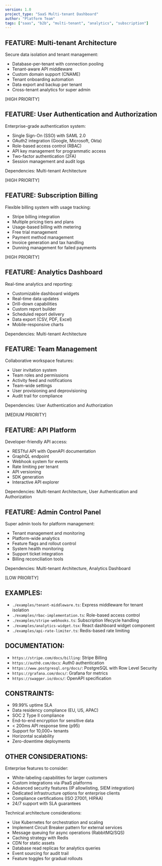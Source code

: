 ```yaml
---
version: 1.0
project_type: "SaaS Multi-tenant Dashboard"
author: "Platform Team"
tags: ["saas", "b2b", "multi-tenant", "analytics", "subscription"]
---
```


## FEATURE: Multi-tenant Architecture

Secure data isolation and tenant management:

- Database-per-tenant with connection pooling
- Tenant-aware API middleware
- Custom domain support (CNAME)
- Tenant onboarding automation
- Data export and backup per tenant
- Cross-tenant analytics for super admin

[HIGH PRIORITY]

## FEATURE: User Authentication and Authorization

Enterprise-grade authentication system:

- Single Sign-On (SSO) with SAML 2.0
- OAuth2 integration (Google, Microsoft, Okta)
- Role-based access control (RBAC)
- API key management for programmatic access
- Two-factor authentication (2FA)
- Session management and audit logs

Dependencies: Multi-tenant Architecture

[HIGH PRIORITY]

## FEATURE: Subscription Billing

Flexible billing system with usage tracking:

- Stripe billing integration
- Multiple pricing tiers and plans
- Usage-based billing with metering
- Free trial management
- Payment method management
- Invoice generation and tax handling
- Dunning management for failed payments

[HIGH PRIORITY]

## FEATURE: Analytics Dashboard

Real-time analytics and reporting:

- Customizable dashboard widgets
- Real-time data updates
- Drill-down capabilities
- Custom report builder
- Scheduled report delivery
- Data export (CSV, PDF, Excel)
- Mobile-responsive charts

Dependencies: Multi-tenant Architecture

## FEATURE: Team Management

Collaborative workspace features:

- User invitation system
- Team roles and permissions
- Activity feed and notifications
- Team-wide settings
- User provisioning and deprovisioning
- Audit trail for compliance

Dependencies: User Authentication and Authorization

[MEDIUM PRIORITY]

## FEATURE: API Platform

Developer-friendly API access:

- RESTful API with OpenAPI documentation
- GraphQL endpoint
- Webhook system for events
- Rate limiting per tenant
- API versioning
- SDK generation
- Interactive API explorer

Dependencies: Multi-tenant Architecture, User Authentication and Authorization

## FEATURE: Admin Control Panel

Super admin tools for platform management:

- Tenant management and monitoring
- Platform-wide analytics
- Feature flags and rollout control
- System health monitoring
- Support ticket integration
- Billing reconciliation tools

Dependencies: Multi-tenant Architecture, Analytics Dashboard

[LOW PRIORITY]

## EXAMPLES:

- `./examples/tenant-middleware.ts`: Express middleware for tenant isolation
- `./examples/rbac-implementation.ts`: Role-based access control
- `./examples/stripe-webhooks.ts`: Subscription lifecycle handling
- `./examples/analytics-widget.tsx`: React dashboard widget component
- `./examples/api-rate-limiter.ts`: Redis-based rate limiting

## DOCUMENTATION:

- `https://stripe.com/docs/billing`: Stripe Billing
- `https://auth0.com/docs`: Auth0 authentication
- `https://www.postgresql.org/docs/`: PostgreSQL with Row Level Security
- `https://grafana.com/docs/`: Grafana for metrics
- `https://swagger.io/docs/`: OpenAPI specification

## CONSTRAINTS:

- 99.99% uptime SLA
- Data residency compliance (EU, US, APAC)
- SOC 2 Type II compliance
- End-to-end encryption for sensitive data
- < 200ms API response time (p95)
- Support for 10,000+ tenants
- Horizontal scalability
- Zero-downtime deployments

## OTHER CONSIDERATIONS:

Enterprise features to consider:
- White-labeling capabilities for larger customers
- Custom integrations via iPaaS platforms
- Advanced security features (IP allowlisting, SIEM integration)
- Dedicated infrastructure options for enterprise clients
- Compliance certifications (ISO 27001, HIPAA)
- 24/7 support with SLA guarantees

Technical architecture considerations:
- Use Kubernetes for orchestration and scaling
- Implement Circuit Breaker pattern for external services
- Message queuing for async operations (RabbitMQ/SQS)
- Caching strategy with Redis
- CDN for static assets
- Database read replicas for analytics queries
- Event sourcing for audit trail
- Feature toggles for gradual rollouts